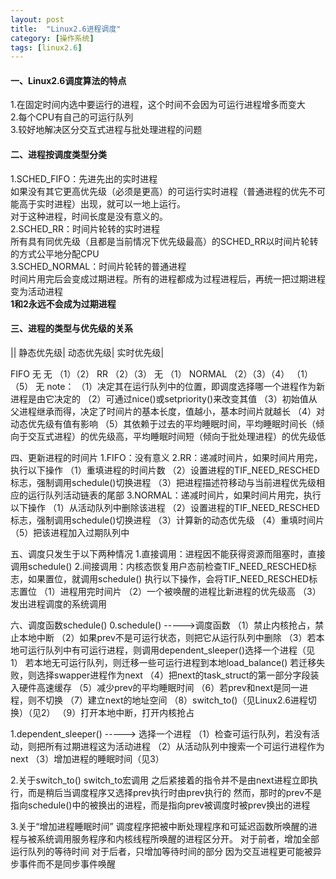 ```yaml
---
layout: post
title:  "Linux2.6进程调度"
category: [操作系统]
tags: [linux2.6]
---
```


#### 一、Linux2.6调度算法的特点
1.在固定时间内选中要运行的进程，这个时间不会因为可运行进程增多而变大  
2.每个CPU有自己的可运行队列  
3.较好地解决区分交互式进程与批处理进程的问题  

#### 二、进程按调度类型分类
1.SCHED_FIFO：先进先出的实时进程  
如果没有其它更高优先级（必须是更高）的可运行实时进程（普通进程的优先不可能高于实时进程）出现，就可以一地上运行。  
对于这种进程，时间长度是没有意义的。  
2.SCHED_RR：时间片轮转的实时进程  
所有具有同优先级（且都是当前情况下优先级最高）的SCHED_RR以时间片轮转的方式公平地分配CPU  
3.SCHED_NORMAL：时间片轮转的普通进程  
时间片用完后会变成过期进程。所有的进程都成为过程进程后，再统一把过期进程变为活动进程  
**1和2永远不会成为过期进程**  

#### 三、进程的类型与优先级的关系

|| 	静态优先级|	动态优先级|	实时优先级|

FIFO	无	无	（1）（2）
RR	（2）（3）	无	（1）
NORMAL	（2）（3）（4）	（1）（5）	无 note：
（1）决定其在运行队列中的位置，即调度选择哪一个进程作为新进程是由它决定的
（2）可通过nice()或setpriority()来改变其值
（3）初始值从父进程继承而得，决定了时间片的基本长度，值越小，基本时间片就越长
（4）对动态优先级有值有影响
（5）其依赖于过去的平均睡眠时间，平均睡眠时间长（倾向于交互式进程）的优先级高，平均睡眠时间短（倾向于批处理进程）的优先级低

四、更新进程的时间片
1.FIFO：没有意义
2.RR：递减时间片，如果时间片用完，执行以下操作
（1）重填进程的时间片数
（2）设置进程的TIF_NEED_RESCHED标志，强制调用schedule()切换进程
（3）把进程描述符移动与当前进程优先级相应的运行队列活动链表的尾部
3.NORMAL：递减时间片，如果时间片用完，执行以下操作
（1）从活动队列中删除该进程
（2）设置进程的TIF_NEED_RESCHED标志，强制调用schedule()切换进程
（3）计算新的动态优先级
（4）重填时间片
（5）把该进程加入过期队列中

五、调度只发生于以下两种情况
1.直接调用：进程因不能获得资源而阻塞时，直接调用schedule()
2.间接调用：内核态恢复用户态前检查TIF_NEED_RESCHED标志，如果置位，就调用schedule()
执行以下操作，会将TIF_NEED_RESCHED标志置位
（1）进程用完时间片
（2）一个被唤醒的进程比新进程的优先级高
（3）发出进程调度的系统调用

六、调度函数schedule()
0.schedule() ----->调度函数
（1）禁止内核抢占，禁止本地中断
（2）如果prev不是可运行状态，则把它从运行队列中删除
（3）若本地可运行队列中有可运行进程，则调用dependent_sleeper()选择一个进程（见1）
若本地无可运行队列，则迁移一些可运行进程到本地load_balance()
若迁移失败，则选择swapper进程作为next
（4）把next的task_struct的第一部分字段装入硬件高速缓存
（5）减少prev的平均睡眠时间
（6）若prev和next是同一进程，则不切换
（7）建立next的地址空间
（8）switch_to()（见Linux2.6进程切换）（见2）
（9）打开本地中断，打开内核抢占

1.dependent_sleeper() -----> 选择一个进程
（1）检查可运行队列，若没有活动，则把所有过期进程这为活动进程
（2）从活动队列中搜索一个可运行进程作为next
（3）增加进程的睡眠时间（见3）

2.关于switch_to()
switch_to宏调用 之后紧接着的指令并不是由next进程立即执行，而是稍后当调度程序又选择prev执行时由prev执行的
然而，那时的prev不是指向schedule()中的被换出的进程，而是指向prev被调度时被prev换出的进程

3.关于“增加进程睡眠时间”
调度程序把被中断处理程序和可延迟函数所唤醒的进程与被系统调用服务程序和内核线程所唤醒的进程区分开。
对于前者，增加全部运行队列的等待时间
对于后者，只增加等待时间的部分
因为交互进程更可能被异步事件而不是同步事件唤醒
